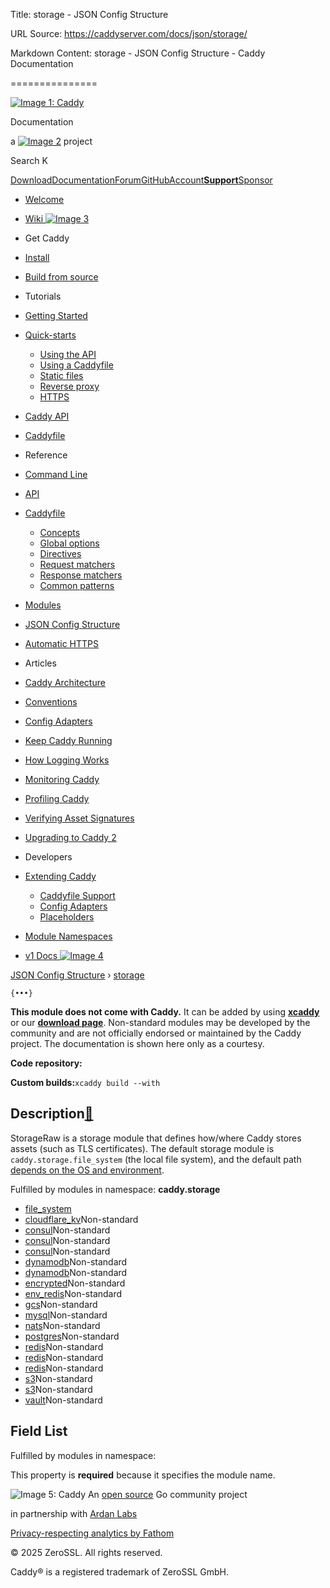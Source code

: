 Title: storage - JSON Config Structure

URL Source: https://caddyserver.com/docs/json/storage/

Markdown Content:
storage - JSON Config Structure - Caddy Documentation

===============

[![Image 1: Caddy](https://caddyserver.com/old/resources/images/caddy-logo.svg)](https://caddyserver.com/)

Documentation

 a [![Image 2](https://caddyserver.com/old/resources/images/zerossl-logo.svg)](https://zerossl.com/) project 

Search K

[Download](https://caddyserver.com/download)[Documentation](https://caddyserver.com/docs/)[Forum](https://caddy.community/)[GitHub](https://github.com/caddyserver/caddy)[Account](https://caddyserver.com/account/)[**Support**](https://caddyserver.com/support)[Sponsor](https://caddyserver.com/sponsor)
*   [Welcome](https://caddyserver.com/docs/)
*   [Wiki ![Image 3](https://caddyserver.com/old/resources/images/external-link.svg)](https://caddy.community/c/wiki/13)
*   Get Caddy
*   [Install](https://caddyserver.com/docs/install)
*   [Build from source](https://caddyserver.com/docs/build)
*   Tutorials
*   [Getting Started](https://caddyserver.com/docs/getting-started)
*   [Quick-starts](https://caddyserver.com/docs/quick-starts)
    *   [Using the API](https://caddyserver.com/docs/quick-starts/api)
    *   [Using a Caddyfile](https://caddyserver.com/docs/quick-starts/caddyfile)
    *   [Static files](https://caddyserver.com/docs/quick-starts/static-files)
    *   [Reverse proxy](https://caddyserver.com/docs/quick-starts/reverse-proxy)
    *   [HTTPS](https://caddyserver.com/docs/quick-starts/https)

*   [Caddy API](https://caddyserver.com/docs/api-tutorial)
*   [Caddyfile](https://caddyserver.com/docs/caddyfile-tutorial)
*   Reference
*   [Command Line](https://caddyserver.com/docs/command-line)
*   [API](https://caddyserver.com/docs/api)
*   [Caddyfile](https://caddyserver.com/docs/caddyfile)
    *   [Concepts](https://caddyserver.com/docs/caddyfile/concepts)
    *   [Global options](https://caddyserver.com/docs/caddyfile/options)
    *   [Directives](https://caddyserver.com/docs/caddyfile/directives)
    *   [Request matchers](https://caddyserver.com/docs/caddyfile/matchers)
    *   [Response matchers](https://caddyserver.com/docs/caddyfile/response-matchers)
    *   [Common patterns](https://caddyserver.com/docs/caddyfile/patterns)

*   [Modules](https://caddyserver.com/docs/modules/)
*   [JSON Config Structure](https://caddyserver.com/docs/json/)
*   [Automatic HTTPS](https://caddyserver.com/docs/automatic-https)
*   Articles
*   [Caddy Architecture](https://caddyserver.com/docs/architecture)
*   [Conventions](https://caddyserver.com/docs/conventions)
*   [Config Adapters](https://caddyserver.com/docs/config-adapters)
*   [Keep Caddy Running](https://caddyserver.com/docs/running)
*   [How Logging Works](https://caddyserver.com/docs/logging)
*   [Monitoring Caddy](https://caddyserver.com/docs/metrics)
*   [Profiling Caddy](https://caddyserver.com/docs/profiling)
*   [Verifying Asset Signatures](https://caddyserver.com/docs/signature-verification)
*   [Upgrading to Caddy 2](https://caddyserver.com/docs/v2-upgrade)
*   Developers
*   [Extending Caddy](https://caddyserver.com/docs/extending-caddy)
    *   [Caddyfile Support](https://caddyserver.com/docs/extending-caddy/caddyfile)
    *   [Config Adapters](https://caddyserver.com/docs/extending-caddy/config-adapters)
    *   [Placeholders](https://caddyserver.com/docs/extending-caddy/placeholders)

*   [Module Namespaces](https://caddyserver.com/docs/extending-caddy/namespaces)

*   [v1 Docs ![Image 4](https://caddyserver.com/old/resources/images/external-link.svg)](https://caddyserver.com/caddy-v1-docs-archive.tar.gz)

[JSON Config Structure](https://caddyserver.com/docs/json/) › [storage](https://caddyserver.com/docs/json/storage/)

`{•••}`

**This module does not come with Caddy.** It can be added by using **[xcaddy](https://caddyserver.com/docs/build#xcaddy)** or our **[download page](https://caddyserver.com/download)**. Non-standard modules may be developed by the community and are not officially endorsed or maintained by the Caddy project. The documentation is shown here only as a courtesy. 

**Code repository: [](javascript:)**

**Custom builds:**`xcaddy build --with`

Description[🔗](https://caddyserver.com/docs/json/storage/#docs "Direct link")
------------------------------------------------------------------------------

StorageRaw is a storage module that defines how/where Caddy stores assets (such as TLS certificates). The default storage module is `caddy.storage.file_system` (the local file system), and the default path [depends on the OS and environment](https://caddyserver.com/docs/conventions#data-directory).

Fulfilled by modules in namespace: **caddy.storage**

*   [file_system](https://caddyserver.com/docs/json/storage/file_system/)
*   [cloudflare_kv](https://caddyserver.com/docs/json/storage/cloudflare_kv/)Non-standard
*   [consul](https://caddyserver.com/docs/json/storage/consul/)Non-standard
*   [consul](https://caddyserver.com/docs/json/storage/consul/)Non-standard
*   [consul](https://caddyserver.com/docs/json/storage/consul/)Non-standard
*   [dynamodb](https://caddyserver.com/docs/json/storage/dynamodb/)Non-standard
*   [dynamodb](https://caddyserver.com/docs/json/storage/dynamodb/)Non-standard
*   [encrypted](https://caddyserver.com/docs/json/storage/encrypted/)Non-standard
*   [env_redis](https://caddyserver.com/docs/json/storage/env_redis/)Non-standard
*   [gcs](https://caddyserver.com/docs/json/storage/gcs/)Non-standard
*   [mysql](https://caddyserver.com/docs/json/storage/mysql/)Non-standard
*   [nats](https://caddyserver.com/docs/json/storage/nats/)Non-standard
*   [postgres](https://caddyserver.com/docs/json/storage/postgres/)Non-standard
*   [redis](https://caddyserver.com/docs/json/storage/redis/)Non-standard
*   [redis](https://caddyserver.com/docs/json/storage/redis/)Non-standard
*   [redis](https://caddyserver.com/docs/json/storage/redis/)Non-standard
*   [s3](https://caddyserver.com/docs/json/storage/s3/)Non-standard
*   [s3](https://caddyserver.com/docs/json/storage/s3/)Non-standard
*   [vault](https://caddyserver.com/docs/json/storage/vault/)Non-standard

Field List
----------

Fulfilled by modules in namespace:

This property is **required** because it specifies the module name.

![Image 5: Caddy](https://caddyserver.com/old/resources/images/caddy-logo.svg) An [open source](https://github.com/caddyserver/caddy) Go community project 

 in partnership with [Ardan Labs](https://www.ardanlabs.com/)

[Privacy-respecting analytics by Fathom](https://usefathom.com/ref/AUKNWU)

 © 2025 ZeroSSL. All rights reserved. 

 Caddy® is a registered trademark of ZeroSSL GmbH.
